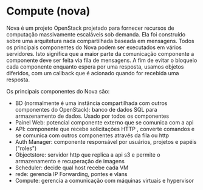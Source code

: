 # Compute (nova)

Nova é um projeto OpenStack projetado para fornecer recursos de computação massivamente escaláveis sob demanda.
Ela foi construído sobre uma arquitetura nada compartilhada baseada em mensagens. Todos os principais componentes do Nova podem ser executados em vários servidores. Isto significa que a maior parte da comunicação componente a componente deve ser feita via fila de mensagens. A fim de evitar o bloqueio cada componente enquanto espera por uma resposta, usamos objetos diferidos, com um callback que é acionado quando for recebida uma resposta.

Os principais componentes do Nova são:
* BD (normalmente é uma instância compartilhada com outros componentes do OpenStack): banco de dados SQL para armazenamento de dados. Usado por todos os componentes
* Painel Web: potencial componente externo que se comunica com a api
* API: componente que recebe solicitações HTTP , converte comandos e se comunica com outros componentes através da fila ou http
* Auth Manager: componente responsável por usuários, projetos e papéis ("roles")
* Objectstore: servidor http que replica a api s3 e permite o armazenamento e recuperação de imagens
* Scheduler: decide qual host recebe cada VM
* rede: gerencia IP Forwarding, pontes e vlans
* Compute: gerencia a comunicação com máquinas virtuais e hypervisor

